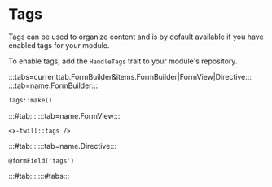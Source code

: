 # Tags

Tags can be used to organize content and is by default available if you have enabled tags for your module.

To enable tags, add the `HandleTags` trait to your module's repository.

:::tabs=currenttab.FormBuilder&items.FormBuilder|FormView|Directive:::
:::tab=name.FormBuilder:::

```php
Tags::make()
```

:::#tab:::
:::tab=name.FormView:::

```blade
<x-twill::tags />
```

:::#tab:::
:::tab=name.Directive:::

```blade
@formField('tags')
```

:::#tab:::
:::#tabs:::
